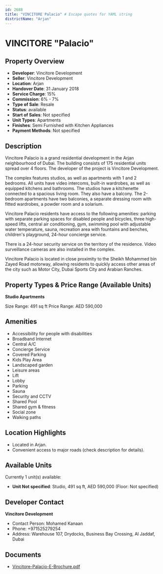 ```yaml
---
id: 2688
title: "VINCITORE Palacio" # Escape quotes for YAML string
districtName: "Arjan"
---
```


# VINCITORE "Palacio"

## Property Overview
- **Developer**: Vincitore Development
- **Seller**: Vincitore Development
- **Location**: Arjan
- **Handover Date**: 31 January 2018
- **Service Charge**: 15%
- **Commission**: 6% - 7%
- **Type of Sale**: Resale
- **Status**: available
- **Start of Sales**: Not specified
- **Unit Types**: Apartments
- **Finishes**: Semi Furnished with Kitchen Appliances
- **Payment Methods**: Not specified

## Description
Vincitore Palacio is a grand residential development in the Arjan neighbourhood of Dubai. The building consists of 175 residential units spread over 4 floors. The developer of the project is Vincitore Development. 

The complex features studios, as well as apartments with 1 and 2 bedrooms. All units have video intercoms, built-in wardrobes, as well as equipped kitchens and bathrooms. The studios have a kitchenette connected to a spacious living room. They also have a balcony. The 2-bedroom apartments have two balconies, a separate dressing room with fitted wardrobes, a powder room and a solarium. 

Vincitore Palacio residents have access to the following amenities: parking with separate parking spaces for disabled people and bicycles, three high-speed lifts, central air conditioning, gym, swimming pool with adjustable water temperature, sauna, recreation area with fountains and benches, children's playground, 24-hour concierge service. 

There is a 24-hour security service on the territory of the residence. Video surveillance cameras are also installed in the complex. 

Vincitore Palacio is located in close proximity to the Sheikh Mohammed bin Zayed Road motorway, allowing residents to quickly access other areas of the city such as Motor City, Dubai Sports City and Arabian Ranches.

## Property Types & Price Range (Available Units)
**Studio Apartments**

Size Range: 491 sq ft
Price Range: AED 590,000

## Amenities
- Accessibility for people with disabilities
- Broadband Internet
- Central A/C
- Concierge Service
- Covered Parking
- Kids Play Area
- Landscaped garden
- Leisure areas
- Lift
- Lobby
- Parking
- Sauna
- Security and CCTV
- Shared Pool
- Shared gym & fitness
- Social zone
- Walking paths

## Location Highlights
- Located in Arjan.
- Convenient access to major roads (check description for details).

## Available Units
Currently 1 unit(s) available:
- **Unit Not specified**: Studio, 491 sq ft, AED 590,000 (Floor: Not specified)

## Developer Contact
**Vincitore Development**
- Contact Person: Mohamed Kanaan
- Phone: +971525279254
- Address: Warehouse 107, Drydocks, Business Bay Crossing, Al Jaddaf, Dubai

## Documents
- [Vincitore-Palacio-E-Brochure.pdf](https://cdn.geniemap.net/2024/11/18/sYDbLBo823sn2OZ4HFQBrEPIbCnuHbMqiOzj8sEd.pdf)
